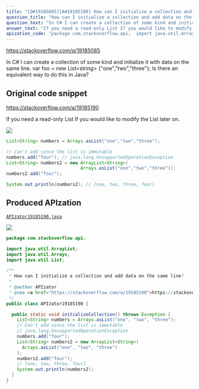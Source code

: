 ```yaml
---
title: "[Q#19185085][A#19185190] How can I initialize a collection and add data on the same line?"
question_title: "How can I initialize a collection and add data on the same line?"
question_text: "In C# I can create a collection of some kind and initialize it with data on the same line. var foo = new List<string> {\"one\",\"two\",\"three\"}; Is there an equivalent way to do this in Java?"
answer_text: "If you need a read-only List If you would like to modify the List later on."
apization_code: "package com.stackoverflow.api;  import java.util.ArrayList; import java.util.Arrays; import java.util.List;  /**  * How can I initialize a collection and add data on the same line?  *  * @author APIzator  * @see <a href=\"https://stackoverflow.com/a/19185190\">https://stackoverflow.com/a/19185190</a>  */ public class APIzator19185190 {    public static void initializeCollection() throws Exception {     List<String> numbers = Arrays.asList(\"one\", \"two\", \"three\");     // Can't add since the list is immutable     // java.lang.UnsupportedOperationException     numbers.add(\"four\");     List<String> numbers2 = new ArrayList<String>(       Arrays.asList(\"one\", \"two\", \"three\")     );     numbers2.add(\"four\");     // [one, two, three, four]     System.out.println(numbers2);   } }"
---
```


https://stackoverflow.com/q/19185085

In C# I can create a collection of some kind and initialize it with data on the same line.
var foo = new List&lt;string&gt; {&quot;one&quot;,&quot;two&quot;,&quot;three&quot;};
Is there an equivalent way to do this in Java?



## Original code snippet

https://stackoverflow.com/a/19185190

If you need a read-only List
If you would like to modify the List later on.

<div class="code-logo"><img src="/stackoverflow.png" /></div>

```java
List<String> numbers = Arrays.asList("one","two","three");

// Can't add since the list is immutable
numbers.add("four"); // java.lang.UnsupportedOperationException
List<String> numbers2 = new ArrayList<String>(
                            Arrays.asList("one","two","three"));
numbers2.add("four");

System.out.println(numbers2); // [one, two, three, four]
```

## Produced APIzation

[`APIzator19185190.java`](https://github.com/pasqualesalza/apization-temp/raw/main/data/search/APIzator19185190.java)

<div class="code-logo"><img src="/apizator.png" /></div>

```java
package com.stackoverflow.api;

import java.util.ArrayList;
import java.util.Arrays;
import java.util.List;

/**
 * How can I initialize a collection and add data on the same line?
 *
 * @author APIzator
 * @see <a href="https://stackoverflow.com/a/19185190">https://stackoverflow.com/a/19185190</a>
 */
public class APIzator19185190 {

  public static void initializeCollection() throws Exception {
    List<String> numbers = Arrays.asList("one", "two", "three");
    // Can't add since the list is immutable
    // java.lang.UnsupportedOperationException
    numbers.add("four");
    List<String> numbers2 = new ArrayList<String>(
      Arrays.asList("one", "two", "three")
    );
    numbers2.add("four");
    // [one, two, three, four]
    System.out.println(numbers2);
  }
}

```